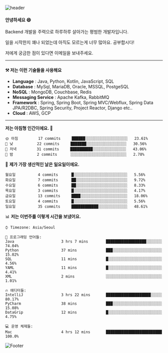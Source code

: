 ![header](https://capsule-render.vercel.app/api?type=waving&color=gradient&height=250&section=header&text=Wondeok%20Kang&fontSize=60&animation=fadeIn&fontAlignY=38&desc=a.k.a.%20Wade%2C%20Deogicorgi%20&descAlignY=61&descAlign=66&descSize=25&customColorList=4)



#### 안녕하세요 😄
Backend 개발을 주력으로 하루하루 살아가는 평범한 개발자입니다.

일을 시작한지 꽤나 되었는데 아직도 모르는게 너무 많아요. 공부합시다!

저에게 궁금한 점이 있다면 이메일을 보내주세요. 

---

#### ⚒️ 저는 이런 기술들을 사용해요

- **Language** : Java, Python, Kotlin, JavaScript, SQL
- **Database** : MySql, MariaDB, Oracle, MSSQL, PostgeSQL
- **NoSQL** : MongoDB, Couchbase, Redis
- **Messaging Service** : Apache Kafka, RabbitMQ
- **Framework** : Spring, Spring Boot, Spring MVC/Webflux, Spring Data JPA/R2DBC, Spring Security, Project Reactor, Django etc..
- **Cloud** : AWS, GCP
---

<!--
[![Solved.ac Profile](http://mazassumnida.wtf/api/v2/generate_badge?boj=deogicorgi)](https://solved.ac/deogicorgi/)
![alt text](https://github.com/[username]/[reponame]/blob/[branch]/image.jpg?raw=true)
--> 

<!--START_SECTION:waka-->
**저는 아침형 인간이에요. 🐤** 

```text
🌞 아침         17 commits     ██████░░░░░░░░░░░░░░░░░░░   23.61% 
🌆 낮　         22 commits     ███████░░░░░░░░░░░░░░░░░░   30.56% 
🌃 저녁         31 commits     ██████████░░░░░░░░░░░░░░░   43.06% 
🌙 밤　         2 commits      ░░░░░░░░░░░░░░░░░░░░░░░░░   2.78%

```
📅 **제가 가장 생산적인 날은 일요일이에요.** 

```text
월요일          4 commits      █░░░░░░░░░░░░░░░░░░░░░░░░   5.56% 
화요일          7 commits      ██░░░░░░░░░░░░░░░░░░░░░░░   9.72% 
수요일          6 commits      ██░░░░░░░░░░░░░░░░░░░░░░░   8.33% 
목요일          3 commits      █░░░░░░░░░░░░░░░░░░░░░░░░   4.17% 
금요일          13 commits     ████░░░░░░░░░░░░░░░░░░░░░   18.06% 
토요일          4 commits      █░░░░░░░░░░░░░░░░░░░░░░░░   5.56% 
일요일          35 commits     ████████████░░░░░░░░░░░░░   48.61%

```


📊 **저는 이번주를 이렇게 시간을 보냈어요.** 

```text
⌚︎ Timezone: Asia/Seoul

💬 프로그래밍 언어들: 
Java                     3 hrs 7 mins        ██████████████████░░░░░░░   74.04% 
Python                   37 mins             ███░░░░░░░░░░░░░░░░░░░░░░   15.02% 
SQL                      11 mins             █░░░░░░░░░░░░░░░░░░░░░░░░   4.56% 
YAML                     11 mins             █░░░░░░░░░░░░░░░░░░░░░░░░   4.41% 
XML                      2 mins              ░░░░░░░░░░░░░░░░░░░░░░░░░   1.01%

🔥 에디터들: 
IntelliJ                 3 hrs 22 mins       ████████████████████░░░░░   80.17% 
PyCharm                  38 mins             ███░░░░░░░░░░░░░░░░░░░░░░   15.08% 
DataGrip                 12 mins             █░░░░░░░░░░░░░░░░░░░░░░░░   4.75%

💻 운영 체제들: 
Mac                      4 hrs 12 mins       █████████████████████████   100.0%

```


<!--END_SECTION:waka-->

![Footer](https://capsule-render.vercel.app/api?type=waving&color=auto&height=200&section=footer&&customColorList=4)
<!--
**deogicorgi/deogicorgi** is a ✨ _special_ ✨ repository because its `README.md` (this file) appears on your GitHub profile.

Here are some ideas to get you started:

- 🔭 I’m currently working on ...
- 🌱 I’m currently learning ...
- 👯 I’m looking to collaborate on ...
- 🤔 I’m looking for help with ...
- 💬 Ask me about ...
- 📫 How to reach me: ...
- 😄 Pronouns: ...
- ⚡ Fun fact: ...
-->
